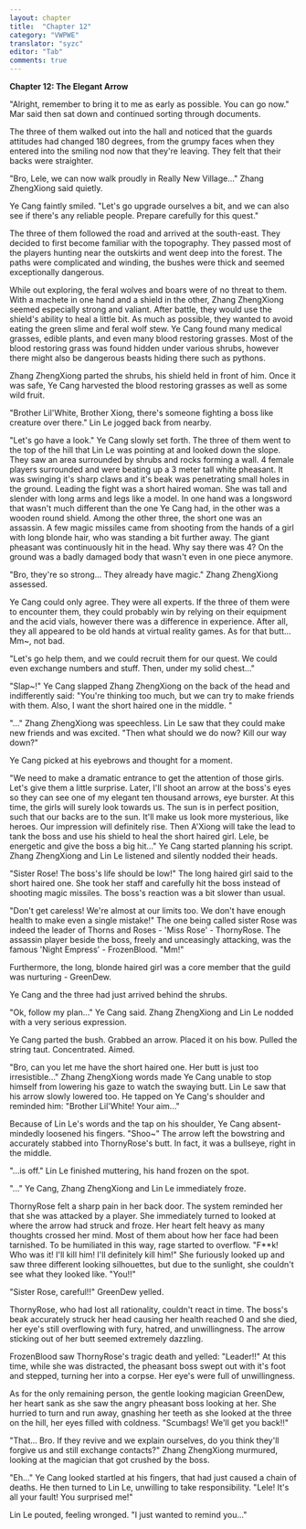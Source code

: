 ```yaml
---
layout: chapter
title:  "Chapter 12"
category: "VWPWE"
translator: "syzc"
editor: "Tab"
comments: true
---
```


**Chapter 12: The Elegant Arrow**

"Alright, remember to bring it to me as early as possible. You can go now." Mar said then sat down and continued sorting through documents.

The three of them walked out into the hall and noticed that the guards attitudes had changed 180 degrees, from the grumpy faces when they entered into the smiling nod now that they're leaving. They felt that their backs were straighter.

"Bro, Lele, we can now walk proudly in Really New Village..." Zhang ZhengXiong said quietly.

Ye Cang faintly smiled. "Let's go upgrade ourselves a bit, and we can also see if there's any reliable people. Prepare carefully for this quest."

The three of them followed the road and arrived at the south-east. They decided to first become familiar with the topography. They passed most of the players hunting near the outskirts and went deep into the forest. The paths were complicated and winding, the bushes were thick and seemed exceptionally dangerous. 

While out exploring, the feral wolves and boars were of no threat to them. With a machete in one hand and a shield in the other, Zhang ZhengXiong seemed especially strong and valiant. After battle, they would use the shield's ability to heal a little bit. As much as possible, they wanted to avoid eating the green slime and feral wolf stew. Ye Cang found many medical grasses, edible plants, and even many blood restoring grasses. Most of the blood restoring grass was found hidden under various shrubs, however there might also be dangerous beasts hiding there such as pythons.

Zhang ZhengXiong parted the shrubs, his shield held in front of him. Once it was safe, Ye Cang harvested the blood restoring grasses as well as some wild fruit. 

"Brother Lil'White, Brother Xiong, there's someone fighting a boss like creature over there." Lin Le jogged back from nearby. 

"Let's go have a look." Ye Cang slowly set forth. The three of them went to the top of the hill that Lin Le was pointing at and looked down the slope. They saw an area surrounded by shrubs and rocks forming a wall. 4 female players surrounded and were beating up a 3 meter tall white pheasant. It was swinging it's sharp claws and it's beak was penetrating small holes in the ground. Leading the fight was a short haired woman. She was tall and slender with long arms and legs like a model. In one hand was a longsword that wasn't much different than the one Ye Cang had, in the other was a wooden round shield. Among the other three, the short one was an assassin. A few magic missiles came from shooting from the hands of a girl with long blonde hair, who was standing a bit further away. The giant pheasant was continuously hit in the head. Why say there was 4? On the ground was a badly damaged body that wasn't even in one piece anymore. 

"Bro, they're so strong... They already have magic." Zhang ZhengXiong assessed.

Ye Cang could only agree. They were all experts. If the three of them were to encounter them, they could probably win by relying on their equipment and the acid vials, however there was a difference in experience. After all, they all appeared to be old hands at virtual reality games. As for that butt... Mm~, not bad.

"Let's go help them, and we could recruit them for our quest. We could even exchange numbers and stuff. Then, under my solid chest..."

"Slap~!" Ye Cang slapped Zhang ZhengXiong on the back of the head and indifferently said: "You're thinking too much, but we can try to make friends with them. Also, I want the short haired one in the middle. "

"..." Zhang ZhengXiong was speechless. Lin Le saw that they could make new friends and was excited. "Then what should we do now? Kill our way down?"

Ye Cang picked at his eyebrows and thought for a moment. 

"We need to make a dramatic entrance to get the attention of those girls. Let's give them a little surprise. Later, I'll shoot an arrow at the boss's eyes so they can see one of my elegant ten thousand arrows, eye burster. At this time, the girls will surely look towards us. The sun is in perfect position, such that our backs are to the sun. It'll make us look more mysterious, like heroes. Our impression will definitely rise. Then A'Xiong will take the lead to tank the boss and use his shield to heal the short haired girl. Lele, be energetic and give the boss a big hit..." Ye Cang started planning his script. Zhang ZhengXiong and Lin Le listened and silently nodded their heads.  

"Sister Rose! The boss's life should be low!" The long haired girl said to the short haired one. She took her staff and carefully hit the boss instead of shooting magic missiles. The boss's reaction was a bit slower than usual. 

"Don't get careless! We're almost at our limits too. We don't have enough health to make even a single mistake!" The one being called sister Rose was indeed the leader of Thorns and Roses - 'Miss Rose' - ThornyRose. The assassin player beside the boss, freely and unceasingly attacking, was the famous 'Night Empress' - FrozenBlood. "Mm!" 

Furthermore, the long, blonde haired girl was a core member that the guild was nurturing - GreenDew.

Ye Cang and the three had just arrived behind the shrubs. 

"Ok, follow my plan..." Ye Cang said. Zhang ZhengXiong and Lin Le nodded with a very serious expression.

Ye Cang parted the bush. Grabbed an arrow. Placed it on his bow. Pulled the string taut. Concentrated. Aimed. 

"Bro, can you let me have the short haired one. Her butt is just too irresistible..." Zhang ZhengXiong words made Ye Cang unable to stop himself from lowering his gaze to watch the swaying butt. Lin Le saw that his arrow slowly lowered too. He tapped on Ye Cang's shoulder and reminded him: "Brother Lil'White! Your aim..."

Because of Lin Le's words and the tap on his shoulder, Ye Cang absent-mindedly loosened his fingers. "Shoo~" The arrow left the bowstring and accurately stabbed into ThornyRose's butt. In fact, it was a bullseye, right in the middle.

"...is off." Lin Le finished muttering, his hand frozen on the spot.

"..." Ye Cang, Zhang ZhengXiong and Lin Le immediately froze.

ThornyRose felt a sharp pain in her back door. The system reminded her that she was attacked by a player. She immediately turned to looked at where the arrow had struck and froze. Her heart felt heavy as many thoughts crossed her mind. Most of them about how her face had been tarnished. To be humiliated in this way, rage started to overflow. "F\*\*k! Who was it! I'll kill him! I'll definitely kill him!" She furiously looked up and saw three different looking silhouettes, but due to the sunlight, she couldn't see what they looked like. "You!!"

"Sister Rose, careful!!" GreenDew yelled.

ThornyRose, who had lost all rationality, couldn't react in time. The boss's beak accurately struck her head causing her health reached 0 and she died, her eye's still overflowing with fury, hatred, and unwillingness. The arrow sticking out of her butt seemed extremely dazzling.  

FrozenBlood saw ThornyRose's tragic death and yelled: "Leader!!" At this time, while she was distracted, the pheasant boss swept out with it's foot and stepped, turning her into a corpse. Her eye's were full of unwillingness.

As for the only remaining person, the gentle looking magician GreenDew,  her heart sank as she saw the angry pheasant boss looking at her. She hurried to turn and run away, gnashing her teeth as she looked at the three on the hill, her eyes filled with coldness. "Scumbags! We'll get you back!!"

"That... Bro. If they revive and we explain ourselves, do you think they'll forgive us and still exchange contacts?" Zhang ZhengXiong murmured, looking at the magician that got crushed by the boss.

"Eh..." Ye Cang looked startled at his fingers, that had just caused a chain of deaths. He then turned to Lin Le, unwilling to take responsibility. "Lele! It's all your fault! You surprised me!"

Lin Le pouted, feeling wronged. "I just wanted to remind you..."
